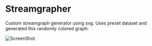 Streamgrapher
=============

Custom streamgraph generator using svg. Uses preset dataset and generated this randomly colored graph:

![ScreenShot]('screenshot.png')
